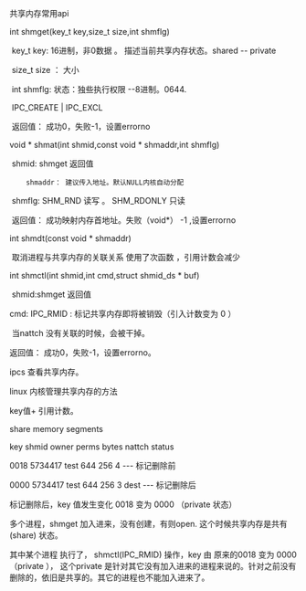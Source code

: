 共享内存常用api

int shmget(key_t key,size_t size,int shmflg)

​		key_t key: 16进制，非0数据 。 描述当前共享内存状态。shared -- private

​	    size_t size ： 大小

​		int shmflg: 状态：独些执行权限 --8进制。0644.

​												IPC_CREATE | IPC_EXCL

​		返回值： 成功0，失败-1，设置errorno

void * shmat(int shmid,const void * shmaddr,int shmflg)

​		shmid: shmget 返回值

  		shmaddr： 建议传入地址。默认NULL内核自动分配

​        shmflg: SHM_RND 读写 。 SHM_RDONLY 只读

​		 返回值： 成功映射内存首地址。失败（void*） -1 ,设置errorno

int  shmdt(const void * shmaddr) 

​       取消进程与共享内存的关联关系 使用了次函数 ，引用计数会减少



int shmctl(int shmid,int cmd,struct shmid_ds * buf)

​    shmid:shmget 返回值

   cmd: 	IPC_RMID : 标记共享内存即将被销毁（引入计数变为 0 ）

​	  当nattch 没有关联的时候，会被干掉。

   返回值： 成功0，失败-1，设置errorno。	

ipcs 查看共享内存。



linux 内核管理共享内存的方法

key值+ 引用计数。

share memory segments 

key         shmid        owner   perms     bytes  nattch   status

0018       5734417    test      644         256       4                          --- 标记删除前

0000      5734417     test    644              256    3           dest       --- 标记删除后

标记删除后，key 值发生变化 0018 变为 0000 （private 状态）

多个进程，shmget 加入进来，没有创建，有则open. 这个时候共享内存是共有(share) 状态。

其中某个进程 执行了， shmctl(IPC_RMID) 操作，key 由 原来的0018 变为 0000（private ）， 这个private 是针对其它没有加入进来的进程来说的。针对之前没有删除的，依旧是共享的。其它的进程也不能加入进来了。